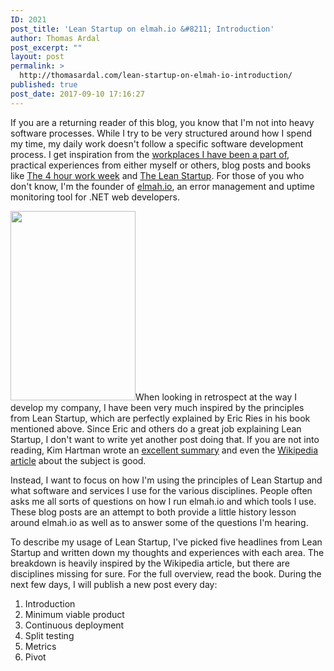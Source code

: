 ```yaml
---
ID: 2021
post_title: 'Lean Startup on elmah.io &#8211; Introduction'
author: Thomas Ardal
post_excerpt: ""
layout: post
permalink: >
  http://thomasardal.com/lean-startup-on-elmah-io-introduction/
published: true
post_date: 2017-09-10 17:16:27
---
```

If you are a returning reader of this blog, you know that I'm not into heavy software processes. While I try to be very structured around how I spend my time, my daily work doesn't follow a specific software development process. I get inspiration from the <a href="https://www.linkedin.com/in/thomasardal/" target="_blank">workplaces I have been a part of</a>, practical experiences from either myself or others, blog posts and books like <a href="https://fourhourworkweek.com/" target="_blank">The 4 hour work week</a> and <a href="http://theleanstartup.com/book" target="_blank">The Lean Startup</a>. For those of you who don't know, I'm the founder of <a href="https://elmah.io/">elmah.io</a>, an error management and uptime monitoring tool for .NET web developers.

<img src="http://thomasardal.com/wp-content/uploads/2017/09/Lean_Startup1.png" alt="" width="200" height="303" class="alignleft size-full wp-image-2024" />When looking in retrospect at the way I develop my company, I have been very much inspired by the principles from Lean Startup, which are perfectly explained by Eric Ries in his book mentioned above. Since Eric and others do a great job explaining Lean Startup, I don't want to write yet another post doing that. If you are not into reading, Kim Hartman wrote an <a href="http://www.kimhartman.se/wp-content/uploads/2013/10/the-lean-startup-summary.pdf" target="_blank">excellent summary</a> and even the <a href="https://en.wikipedia.org/wiki/Lean_startup" target="_blank">Wikipedia article</a> about the subject is good.

Instead, I want to focus on how I'm using the principles of Lean Startup and what software and services I use for the various disciplines. People often asks me all sorts of questions on how I run elmah.io and which tools I use. These blog posts are an attempt to both provide a little history lesson around elmah.io as well as to answer some of the questions I'm hearing.

To describe my usage of Lean Startup, I've picked five headlines from Lean Startup and written down my thoughts and experiences with each area. The breakdown is heavily inspired by the Wikipedia article, but there are disciplines missing for sure. For the full overview, read the book. During the next few days, I will publish a new post every day:

<ol>
<li>Introduction</li>
<li>Minimum viable product</li>
<li>Continuous deployment</li>
<li>Split testing</li>
<li>Metrics</li>
<li>Pivot</li>
</ol>
